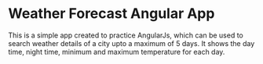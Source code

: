 # Weather Forecast Angular App

This is a simple app created to practice AngularJs, which can be used to search weather details of a city upto a maximum of 5 days.
It shows the day time, night time, minimum and maximum temperature for each day.

